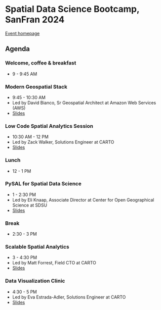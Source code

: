 # Spatial Data Science Bootcamp, SanFran 2024

[Event homepage](https://spatial-data-science-conference.com/bootcamp/2024-new-york](https://spatial-data-science-conference.com/bootcamp/2024-sanfrancisco))


## Agenda

### Welcome, coffee & breakfast

- 9 - 9:45 AM
  
### Modern Geospatial Stack

- 9:45 - 10:30 AM
- Led by David Bianco, Sr Geospatial Architect at Amazon Web Services (AWS)
- [Slides](https://github.com/CartoDB/sds-bootcamp-sf-2024/blob/master/SDS%20Bootcamp%20San%20Francisco%20-%20Intro%20Modern%20Geospatial-01.pdf)

### Low Code Spatial Analytics Session

- 10:30 AM - 12 PM
- Led by Zack Walker, Solutions Engineer at CARTO
- [Slides](https://docs.google.com/presentation/d/1pBQZ0FJD3DkvaWbyt3sv1AaORq4lshqIg5OklJImM5Y/edit?usp=sharing](https://docs.google.com/presentation/d/1pBQZ0FJD3DkvaWbyt3sv1AaORq4lshqIg5OklJImM5Y/edit?usp=sharing))

### Lunch

- 12 - 1 PM
  
### PySAL for Spatial Data Science

- 1 - 2:30 PM
- Led by Eli Knaap, Associate Director at Center for Open Geographical Science at SDSU
- [Slides](https://github.com/knaaptime/carto_sdsc24)

### Break

- 2:30 - 3 PM

### Scalable Spatial Analytics

- 3 - 4:30 PM
- Led by Matt Forrest, Field CTO at CARTO
- [Slides](https://docs.google.com/presentation/d/1rhwFiVQxvGV9yR1vhyuMI9EXYb99kmYNIw8isKtSCuo/edit#slide=id.g27c62a42806_0_610)

### Data Visualization Clinic

- 4:30 - 5 PM
- Led by Eva Estrada-Adler, Solutions Engineer at CARTO
- [Slides](https://docs.google.com/presentation/d/1_i7J6RIV2ZYpP0JLGAEwYg29R2LmSKonIpH2XFaIMOQ/edit?usp=sharing)

